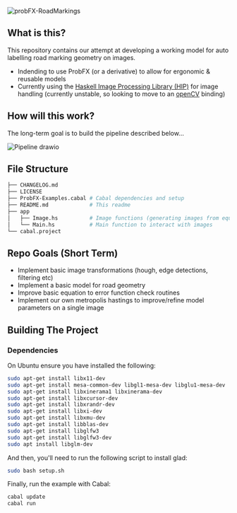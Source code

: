 ![probFX-RoadMarkings](https://user-images.githubusercontent.com/44177991/196529156-eb616529-baff-4b82-b078-9d083787d3cf.png)

## What is this?
This repository contains our attempt at developing a working model for auto labelling road marking geometry on images.
- Indending to use ProbFX (or a derivative) to allow for ergonomic & reusable models
- Currently using the [Haskell Image Processing Library (HIP)](https://github.com/lehins/hip) for image handling (currently unstable, so looking to move to an [openCV](https://opencv.org/) binding)

## How will this work?
The long-term goal is to build the pipeline described below...

![Pipeline drawio](https://user-images.githubusercontent.com/44177991/196551636-ffc268d2-25db-4bad-8f2f-d19663754dfd.png)


## File Structure
```bash
├── CHANGELOG.md
├── LICENSE
├── ProbFX-Examples.cabal # Cabal dependencies and setup
├── README.md             # This readme
├── app
│   ├── Image.hs          # Image functions (generating images from equations parameterised by samples from model)
│   └── Main.hs           # Main function to interact with images
└── cabal.project
```

## Repo Goals (Short Term)
- Implement basic image transformations (hough, edge detections, filtering etc)
- Implement a basic model for road geometry
- Improve basic equation to error function check routines
- Implement our own metropolis hastings to improve/refine model parameters on a single image


## Building The Project
### Dependencies
On Ubuntu ensure you have installed the following:
```bash
sudo apt-get install libx11-dev
sudo apt-get install mesa-common-dev libgl1-mesa-dev libglu1-mesa-dev
sudo apt-get install libxinerama1 libxinerama-dev
sudo apt-get install libxcursor-dev
sudo apt-get install libxrandr-dev
sudo apt-get install libxi-dev
sudo apt-get install libxmu-dev
sudo apt-get install libblas-dev
sudo apt-get install libglfw3
sudo apt-get install libglfw3-dev
sudo apt install libglm-dev
```

And then, you'll need to run the following script to install glad:
```bash
sudo bash setup.sh
```

Finally, run the example with Cabal:
```bash
cabal update
cabal run
```